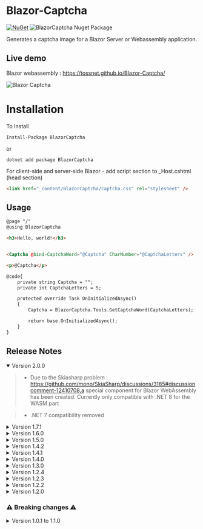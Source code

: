 ﻿# Blazor-Captcha
[![NuGet](https://img.shields.io/nuget/v/BlazorCaptcha.svg)](https://www.nuget.org/packages/BlazorCaptcha/)  ![BlazorCaptcha Nuget Package](https://img.shields.io/nuget/dt/BlazorCaptcha)

Generates a captcha image for a Blazor Server or Webassembly application.

## Live demo
Blazor webassembly : https://tossnet.github.io/Blazor-Captcha/

![Blazor Captcha](https://github.com/tossnet/Blazor-Captcha/blob/master/blazor-captcha.png)


# Installation

To Install

```
Install-Package BlazorCaptcha
```
or
```
dotnet add package BlazorCaptcha
```
For client-side and server-side Blazor - add script section to _Host.cshtml (head section)

```html
<link href="_content/BlazorCaptcha/captcha.css" rel="stylesheet" />
```

## Usage

```html
@page "/"
@using BlazorCaptcha

<h3>Hello, world!</h3>


<Captcha @bind-CaptchaWord="@Captcha" CharNumber="@CaptchaLetters" />

<p>@Captcha</p>

@code{
    private string Captcha = "";
    private int CaptchaLetters = 5;

    protected override Task OnInitializedAsync()
    {
        Captcha = BlazorCaptcha.Tools.GetCaptchaWord(CaptchaLetters);

        return base.OnInitializedAsync();
    }
}
```

## <a name="ReleaseNotes"></a>Release Notes

<details open="open"><summary>Version 2.0.0</summary>
    
>- Due to the Skiasharp problem : https://github.com/mono/SkiaSharp/discussions/3185#discussioncomment-12410708,a special component for Blazor WebAssembly has been created. Currently only compatible with .NET 8 for the WASM part

>- .NET 7 compatibility removed
</details>

<details><summary>Version 1.7.1</summary>
    
>- https://github.com/tossnet/Blazor-Captcha/issues/20#issuecomment-2549029344
</details>


<details><summary>Version 1.6.0</summary>
    
>- issue #12
</details>

<details><summary>Version 1.5.0</summary>
    
>- Add DotNet 8.0 framework target
</details>

<details ><summary>Version 1.4.2</summary>
    
>- Update nuget packages
</details>

<details><summary>Version 1.4.1</summary>
    
>- To avoid any confusion, remove 'x', 'V', 'v' chars
</details>

<details><summary>Version 1.4.0</summary>
    
>- issue #10 Characters did not always fit inside the div
>- remove 'X' and '+' chars
</details>

<details><summary>Version 1.3.0</summary>
    
>- migrate to .NET 7
</details>

<details><summary>Version 1.2.4</summary>
    
>- minor improvement
</details>


<details><summary>Version 1.2.3</summary>
    
>- Add type="button"
</details>


<details><summary>Version 1.2.2</summary>
    
>- add nuget package SkiaSharp.NativeAssets.Linux
</details>

<details><summary>Version 1.2.0</summary>
    
>- NET6, removal of the bootstrap class
</details>

### ⚠️ Breaking changes ⚠️

<details><summary>Version  1.0.1 to 1.1.0</summary>
    
>- Change the parameter "CaptchaWord" => "@bind-CaptchaWord"
>- Add the parameter with the length of the word ex : "CharNumber="@CaptchaLetters"
>- Remove the "OnRefresh" parameter
</details>
